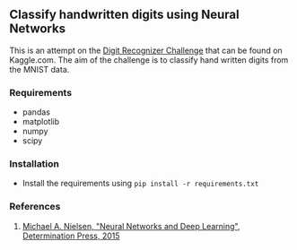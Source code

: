 ## Classify handwritten digits using Neural Networks

This is an attempt on the [Digit Recognizer Challenge](https://www.kaggle.com/c/digit-recognizer) that can be found on Kaggle.com.  The aim of the challenge is to classify hand written digits from the MNIST data.  

### Requirements

* pandas
* matplotlib
* numpy
* scipy

### Installation

* Install the requirements using `pip install -r requirements.txt`

### References

1. [Michael A. Nielsen, "Neural Networks and Deep Learning", Determination Press, 2015](http://neuralnetworksanddeeplearning.com/index.html)